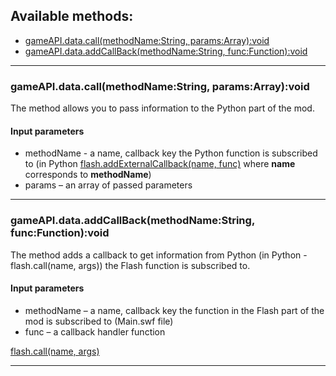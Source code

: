 ## Available methods:

- [gameAPI.data.call(methodName:String, params:Array):void](#gameAPIdatacallmethodNameString-paramsArrayvoid)
- [gameAPI.data.addCallBack(methodName:String, func:Function):void](#gameAPIdataaddCallBackmethodNameString-funcFunctionvoid)

---

### gameAPI.data.call(methodName:String, params:Array):void
The method allows you to pass information to the Python part of the mod.

#### Input parameters
- methodName - a name, callback key the Python function is subscribed to (in Python [flash.addExternalCallback(name, func)](../PythonAPI/flash.md/#addExternalCallbackname-func) where **name** corresponds to **methodName**)
- params – an array of passed parameters

---

### gameAPI.data.addCallBack(methodName:String, func:Function):void
The method adds a callback to get information from Python (in Python - flash.call(name, args)) the Flash function is subscribed to.

#### Input parameters
- methodName – a name, callback key the function in the Flash part of the mod is subscribed to (Main.swf file)
- func – a callback handler function

[flash.call(name, args)](../PythonAPI/flash.md/#addExternalCallbackname-func)

---
